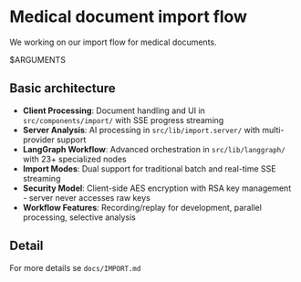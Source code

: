 # Medical document import flow

We working on our import flow for medical documents.

$ARGUMENTS

## Basic architecture

- **Client Processing**: Document handling and UI in `src/components/import/` with SSE progress streaming
- **Server Analysis**: AI processing in `src/lib/import.server/` with multi-provider support
- **LangGraph Workflow**: Advanced orchestration in `src/lib/langgraph/` with 23+ specialized nodes
- **Import Modes**: Dual support for traditional batch and real-time SSE streaming
- **Security Model**: Client-side AES encryption with RSA key management - server never accesses raw keys
- **Workflow Features**: Recording/replay for development, parallel processing, selective analysis

## Detail

For more details se `docs/IMPORT.md`
